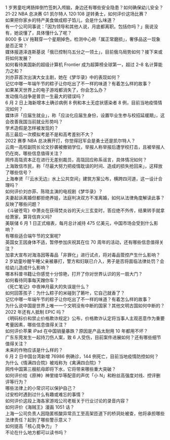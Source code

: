 1 岁男童吃烤肠摔倒竹签刺入颅脑，身边还有哪些安全隐患？如何确保幼儿安全？  
21-22 NBA 总决赛 G1 凯尔特人 120:108 逆转勇士，如何评价这场比赛？  
如果把你家乡的特产美食做成粽子馅儿，会是什么味道？  
有一个公司同事说：「因为领导和其他人说，月底都离职。包括你吗？」我说没有，她说懂了，具体懂什么了呢？  
8000 多 LV 拖鞋穿一个星期掉色，检测中心称「属正常磨损」，奢侈品这一现象是否正常？  
媒体报道泽连斯基说「俄已控制乌五分之一领土」，目前俄乌局势如何？接下来或将如何发展？  
如何看待美国新的超级计算机 Frontier 成为超算榜全球第一，超过 2–8 名计算能力之和？  
刘亦菲首次出演大女主剧，她在《梦华录》中的表现如何？  
记忆中哪一年端午节的粽子让你吃出了不一样的味道？有着怎么样的故事？  
如果某天世界上的电子游戏都消失了，你会怎么办？  
发动俄乌战争是普京一生最大的错误吗？  
6 月 2 日上海新增本土确诊病例 8 例和本土无症状感染者 8 例，目前当地疫情情况如何？  
媒体评「应届生就业」，称「应淡化应届生身份，设置毕业生参与校招延缓期」，这会改善我国当前就业形势吗？  
学术造假是怎样被发现的？  
高三最后一次模拟考是不是和高考差别不大？  
2022 赛季 NBA 总决赛开打，你觉得冠军会是勇士还是凯尔特人？  
云南一高校副院长论文抄袭被撤销学位，举报人称举报后遭学校打击，且被举报人仍在岗，哪些信息值得关注？  
网传高瓴资本正在进行无差别裁员，高瓴回应称系谣言，具体情况如何？  
上海致信市民，称「尽最大努力把疫情耽误的时间、造成的损失抢回来」，这释放了哪些信号？  
上海奉贤「『云水无边』水上公共空间」建筑方案公布，横跨四河道，这一设计合理吗？  
如何评价刘亦菲、陈晓主演的电视剧《梦华录》？  
夫妻起诉离婚但都拒绝养娃，法庭判决双方不准离婚，如何从法律角度解读此事？反映了哪些问题？  
《斗破苍穹》中萧炎在获得焚炎谷的天火三玄变时，答应绝不外传，结果转手就拿给萧家，算背信弃义吗?  
美联储 6 月 1 日正式缩表，每月总计减持 475 亿美元，中国市场会受到什么影响？  
有哪些适合端午节的文案呢?  
英国女王因身体不适，暂停参加庆祝其在位 70 周年的活动，还有哪些信息值得关注？  
加拿大宣布对海洛因等毒品「非罪化」进行试点，将对毒品管控产生什么影响？  
2 岁幼童吵醒午睡父亲被暴打，警方和妇联已介入，男子是否将面临法律处罚？会给幼儿造成什么影响？  
哪本科普书籍让你感觉十分惊艳，打开了你对世界认识的另一扇大门？  
如何看待同事每天蹭你车？  
《死亡笔记》中夜神月最大的失误是什么？  
如何回答孩子：为什么粽子的米碰到了箬叶，它自己就香了？  
记忆中哪一年端午节的粽子让你吃出了不一样的味道？有着怎么样的故事？  
为什么说中国是世界上唯一一个文明没有中断的国家？其他文明古国如何中断的？  
2022 年还有人抵制 EPIC 吗？  
《明码标价和禁止价格欺诈规定》公布，价格欺诈认定将当事人主观恶意作为重要考量因素，哪些信息值得关注？  
如何评价苹果 iPad 在中国销量暴跌？原因是产品太耐用 10 年都用不坏？  
广东东莞发生一起持刀伤人案，致 6 人受伤，目前案件进展如何？还有哪些细节值得关注？  
未来的作物应该是什么样的？  
6 月 2 日中国台湾新增 76986 例确诊，144 例死亡，目前当地疫情防控如何？  
为什么《情满四合院》被戏称为《禽满四合院》?  
网传中国第三艘航母即将下水，它将带来哪些重大突破？  
如何评价给《原神》神里绫华等配音的声优「小 N」和粉丝高强度对线、控评删评等行为？  
哪些法律上的小常识可以保护自己？  
过安检时遇到过什么有趣或难忘的事情？  
如何评价这段上海各家游戏公司老板关于行业讨论的录音内容？  
如何评价《海贼王》漫画 1051 话？  
上海一公司负责人因隐匿核酸异常员工至高架匝道下的桥洞处被查，他将承担哪些法律责任？起到了哪些警示意义？  
如何提高「核心竞争力」？  
不论在什么地方都可以读书吗？  
